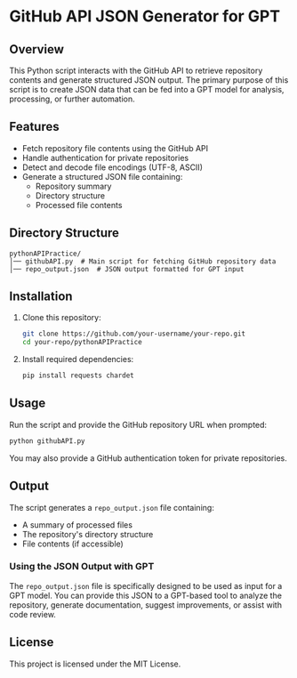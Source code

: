 # GitHub API JSON Generator for GPT  

## Overview  
This Python script interacts with the GitHub API to retrieve repository contents and generate structured JSON output. The primary purpose of this script is to create JSON data that can be fed into a GPT model for analysis, processing, or further automation.  

## Features  
- Fetch repository file contents using the GitHub API  
- Handle authentication for private repositories  
- Detect and decode file encodings (UTF-8, ASCII)  
- Generate a structured JSON file containing:  
  - Repository summary  
  - Directory structure  
  - Processed file contents  

## Directory Structure  
```
pythonAPIPractice/
│── githubAPI.py  # Main script for fetching GitHub repository data  
│── repo_output.json  # JSON output formatted for GPT input  
```  

## Installation  
1. Clone this repository:  
   ```sh
   git clone https://github.com/your-username/your-repo.git  
   cd your-repo/pythonAPIPractice  
   ```  
2. Install required dependencies:  
   ```sh
   pip install requests chardet  
   ```  

## Usage  
Run the script and provide the GitHub repository URL when prompted:  
```sh
python githubAPI.py  
```  
You may also provide a GitHub authentication token for private repositories.  

## Output  
The script generates a `repo_output.json` file containing:  
- A summary of processed files  
- The repository's directory structure  
- File contents (if accessible)  

### **Using the JSON Output with GPT**  
The `repo_output.json` file is specifically designed to be used as input for a GPT model. You can provide this JSON to a GPT-based tool to analyze the repository, generate documentation, suggest improvements, or assist with code review.  

## License  
This project is licensed under the MIT License.  
